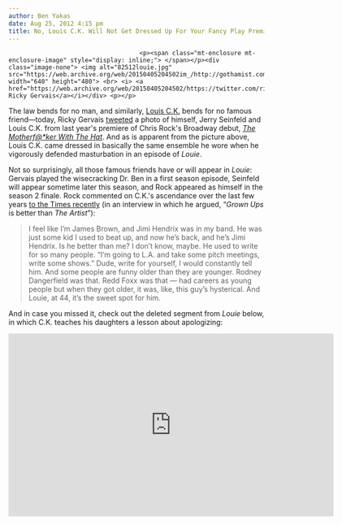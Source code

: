 ```yaml
---
author: Ben Yakas
date: Aug 25, 2012 4:15 pm
title: No, Louis C.K. Will Not Get Dressed Up For Your Fancy Play Premiere
---
```


	
										<p><span class="mt-enclosure mt-enclosure-image" style="display: inline;"> </span></p><div class="image-none"> <img alt="82512louie.jpg" src="https://web.archive.org/web/20150405204502im_/http://gothamist.com/attachments/byakas/82512louie.jpg" width="640" height="480"> <br> <i> <a href="https://web.archive.org/web/20150405204502/https://twitter.com/rickygervais/status/239375105648648194/photo/1">via Ricky Gervais</a></i></div> <p></p>

<p>The law bends for no man, and similarly, <a href="https://web.archive.org/web/20150405204502/http://gothamist.com/tags/louisck">Louis C.K.</a> bends for no famous friend&#x2014;today, Ricky Gervais <a href="https://web.archive.org/web/20150405204502/https://twitter.com/rickygervais/status/239375105648648194/photo/1">tweeted</a> a photo of himself, Jerry Seinfeld and Louis C.K. from last year&apos;s premiere of Chris Rock&apos;s Broadway debut, <a href="https://web.archive.org/web/20150405204502/http://gothamist.com/2011/11/30/motherfker_with_the_hat_writer_blas.php"><em>The Motherf@*ker With The Hat</em></a>. And as is apparent from the picture above, Louis C.K. came dressed in basically the same ensemble he wore when he vigorously defended masturbation in an episode of <em>Louie</em>.  </p>

<p>Not so surprisingly, all those famous friends have or will appear in <em>Louie</em>: Gervais played the wisecracking Dr. Ben in a first season episode, Seinfeld will appear sometime later this season, and Rock appeared as himself in the season 2 finale. Rock commented on C.K.&apos;s ascendance over the last few years <a href="https://web.archive.org/web/20150405204502/http://www.nytimes.com/2012/08/05/movies/q-and-a-chris-rock-is-itching-for-dirty-work.html?pagewanted=all">to the Times recently</a> (in an interview in which he argued, &#x201C;<em>Grown Ups</em> is better than <em>The Artist</em>&#x201D;):</p>

<blockquote>I feel like I&#x2019;m James Brown, and Jimi Hendrix was in my band. He was just some kid I used to beat up, and now he&#x2019;s back, and he&#x2019;s Jimi Hendrix. Is he better than me? I don&#x2019;t know, maybe. He used to write for so many people. &#x201C;I&#x2019;m going to L.A. and take some pitch meetings, write some shows.&#x201D; Dude, write for yourself, I would constantly tell him. And some people are funny older than they are younger. Rodney Dangerfield was that. Redd Foxx was that &#x2014; had careers as young people but when they got older, it was, like, this guy&#x2019;s hysterical. And Louie, at 44, it&#x2019;s the sweet spot for him.</blockquote>
 
And in case you missed it, check out the deleted segment from <em>Louie</em> below, in which C.K. teaches his daughters a lesson about apologizing:

<p><iframe width="640" height="360" src="https://web.archive.org/web/20150405204502if_/http://www.youtube.com/embed/lfOSizCIh7Q" frameborder="0" allowfullscreen></iframe></p>					
										
									
				